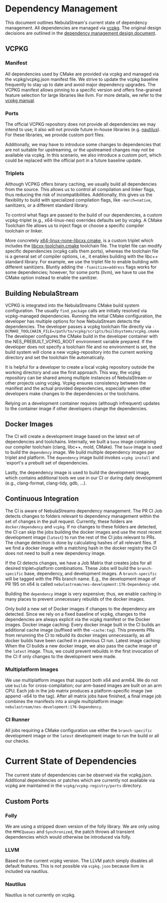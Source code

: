 # Dependency Management

This document outlines NebulaStream's current state of dependency management. All dependencies are
managed via [vcpkg](https://github.com/microsoft/vcpkg). The original design decisions are outlined in the
[dependency management design document](docs/design/20240710_dependency-management.md).

## VCPKG

### Manifest

All dependencies used by CMake are provided via vcpkg and managed via the vcpkg/vcpkg.json manifest file. We strive to
update the vcpkg baseline frequently to stay up to date and avoid major dependency upgrades. The VCPKG manifest allows
pinning to a specific version and offers fine-grained feature selection for large libraries like llvm. For more details,
we refer to the [vcpkg manual](https://learn.microsoft.com/en-us/vcpkg/concepts/manifest-mode).

### Ports

The official VCPKG repository does not provide all dependencies we may intend to use; it also will not provide future
in-house libraries (e.g. [nautilus](https://github.com/nebulastream/nautilus)). For these libraries, we provide custom
port files.

Additionally, we may have to introduce some changes to dependencies that are not suitable for upstreaming, or the
upstreamed changes may not be available via vcpkg. In this scenario, we also introduce a custom port, which could be
replaced with the official port in a future baseline update.

### Triplets

Although VCPKG offers binary caching, we usually build all dependencies from the source. This allows us
to control all compilation and linker flags, thus reducing the risk of incompatibilities. Additionally, this gives us
the flexibility to build with specialized compilation flags, like `-march=native`, sanitizers, or a different standard
library.

To control what flags are passed to the build of our dependencies, a custom vcpkg-triplet (e.g., x64-linux-nes)
overrides
defaults set by vcpkg. A CMake Toolchain file allows us to inject flags or choose a specific compiler toolchain or
linker.

More concretely [x64-linux-none-libcxx.cmake](../vcpkg/custom-triplets/x64-linux-none-libcxx.cmake), is a custom triplet
which includes
the [libcxx-toolchain.cmake](../vcpkg/custom-triplets/libcxx-toolchain.cmake) toolchain file. The triplet file can
modify specific
dependencies (vcpkg calls them ports), whereas the toolchain file is a general set of compiler options, i.e., it enables
building with the libc++ standard library. For example, we use the triplet file to enable building with different
sanitizers.
Bluntly adding the `-fsanitize=address` flags works for some dependencies; however, for some ports (llvm), we have to
use the CMake option instead to enable the sanitizer.

## Building NebulaStream

VCPKG is integrated into the NebulaStreams CMake build system configuration. The usually `find_package` calls are
initially resolved via vcpkg-managed dependencies. Running the initial CMake configuration, the developer has multiple
options for how NebulaStream detects the dependencies.
The developer passes a vcpkg toolchain file directly via
`-DCMAKE_TOOLCHAIN_FILE=/path/to/vcpkg/scripts/buildsystems/vcpkg.cmake`
The developer configures the CMake build in the developer container with the NES_PREBUILT_VCPKG_ROOT environment
variable prepared.
If the developer does not specify a toolchain file and no environment is set, the build system will clone a new
vcpkg-repository into the current working directory and set the toolchain file automatically.

It is helpful for a developer to create a local vcpkg repository outside the working directory and use the first
approach. This way, the vcpkg repository can be shared among multiple instances of NebulaStream or other projects using
vcpkg. Vcpkg ensures consistency between the manifest and the actual provided dependencies, especially when other
developers make changes to the dependencies or the toolchains.

Relying on a development container requires (although infrequent) updates to the container image if other developers
change the dependencies.

## Docker Images

The CI will create a development image based on the latest set of dependencies and toolchains. Internally, we built a
`base` image containing our compiler toolchain (clang, libc++, mold, CMake). The `base` image is used to build the
`dependency` image. We build multiple dependency images per triplet and platform. The `dependency` image build invokes
`vcpkg install` and `export's a prebuilt set of dependencies.

Lastly, the dependency image is used to build the development image, which contains additional tools we use in our CI or
during daily development (e.g., clang-format, clang-tidy, gdb, ...).

## Continuous Integration

The CI is aware of NebulaStreams dependency management. The PR CI Job detects changes to folders relevant to dependency
management within the set of changes in the pull request. Currently, these folders are `docker/dependency` and `vcpkg`.
If no changes to these folders are detected, the CI can skip the jobs building the docker images and use the most recent
development image (`latest`) to run the rest of the CI jobs relevant to PRs. The change detection is done by calculating
hashes of all relevant files. If we find a docker image with a matching hash in the docker registry the CI does not need
to built a new dependency image.

If the CI detects changes, we have a Job Matrix that creates jobs for all desired triplet+platform combinations. These
Jobs will build the `branch-specific` base, dependency, and development images. A `branch-specific` will be tagged with
the PRs branch name. E.g., the development image of PR 195 on x64 is called
`nebulastream/nes-development:176-Dependency-x64`.

Building the `dependency` image is very expensive; thus, we enable caching in many places to prevent unnecessary
rebuilds of the docker images.

Only build a new set of Docker images if changes to the dependency are detected. Since we rely on a fixed baseline of
vcpkg, changes to the dependencies are always explicit via the vcpkg manifest or the Docker images.
Docker image caching: Every docker image built in the CI builds an additional cache image (suffixed with the
`—cache:tag`). This prevents PRs from rerunning the CI to rebuild its docker images unnecessarily, as all docker builds
have been cached in a previous CI run.
Latest image caching: When the CI builds a new docker image, we also pass the cache image of the `latest` image. Thus,
we could prevent rebuilds in the first invocation of the CI if only changes to the development were made.

### Multiplatform Images

We use multiplatform images that support both x64 and arm64. We do not use `buildx` for cross-compilation; our arm-based
images are built on an arm CPU. Each job in the job matrix produces a platform-specific image (we append -x64 to the
tag). After all matrix jobs have finished, a final image job combines the manifests into a single multiplatform image:
`nebulastream/nes-development:176-Dependency`.

### CI Runner

All jobs requiring a CMake configuration use either the `branch-specific` development image or the `latest` development
image to run the build or all our checks.

# Current State of Dependencies

The current state of dependencies can be observed via the vcpkg.json. Additional dependencies or patches which are
currently
not available via vcpkg are maintained in the `vcpkg/vcpkg-registry/ports` directory.

## Custom Ports

### Folly

We are using a stripped down version of the folly library. We are only using the `MPMCQueues` and `Synchronized`, the
patch throws all transient dependencies which would otherwise be introduced via folly.

### LLVM

Based on the current vcpkg version. The LLVM patch simply disables all default features. This is not possible via
`vcpkg.json` because llvm is included via
nautilus.

### Nautilus

Nautilus is not currently on vcpkg.
